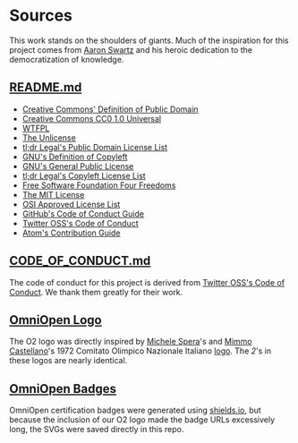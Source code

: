 # Sources
This work stands on the shoulders of giants.
Much of the inspiration for this project comes from [Aaron Swartz](https://archive.org/details/GuerillaOpenAccessManifesto) and his heroic dedication to the democratization of knowledge.

## [README.md](./README.md)
- [Creative Commons' Definition of Public Domain](https://wiki.creativecommons.org/wiki/public_domain)
- [Creative Commons CC0 1.0 Universal](https://creativecommons.org/publicdomain/zero/1.0/)
- [WTFPL](http://www.wtfpl.net/)
- [The Unlicense](https://unlicense.org/)
- [tl;dr Legal's Public Domain License List](https://tldrlegal.com/licenses/tags/Public%20Domain)
- [GNU's Definition of Copyleft](https://www.gnu.org/licenses/copyleft.en.html)
- [GNU's General Public License](https://www.gnu.org/licenses/gpl-3.0.en.html)
- [tl;dr Legal's Copyleft License List](https://tldrlegal.com/licenses/tags/Copyleft) 
- [Free Software Foundation Four Freedoms](https://www.gnu.org/philosophy/free-sw.en.html)
- [The MIT License](https://opensource.org/licenses/MIT)
- [OSI Approved License List](https://opensource.org/licenses/alphabetical)
- [GitHub's Code of Conduct Guide](https://docs.github.com/en/free-pro-team@latest/github/building-a-strong-community/adding-a-code-of-conduct-to-your-project)
- [Twitter OSS's Code of Conduct](https://github.com/twitter/code-of-conduct/blob/master/code-of-conduct.md)
- [Atom's Contribution Guide](https://github.com/atom/atom/blob/master/CONTRIBUTING.md)

## [CODE_OF_CONDUCT.md](./CODE_OF_CONDUCT.md)
The code of conduct for this project is derived from [Twitter OSS's Code of Conduct](https://github.com/twitter/code-of-conduct/blob/master/code-of-conduct.md). We thank them greatly for their work.

## [OmniOpen Logo](./graphics/OmniOpen.min.svg)
The O2 logo was directly inspired by [Michele Spera](http://www.designculture.it/interview/michele-spera.html)'s and [Mimmo Castellano](http://www.museodelmarchioitaliano.com/route4/mimmo-castellano.php)'s 1972 Comitato Olimpico Nazionale Italiano [logo](http://www.logobook.com/logo/c-o-n-i-25/). The *2*'s in these logos are nearly identical. 

## [OmniOpen Badges](./badges)
OmniOpen certification badges were generated using [shields.io](https://shields.io/), but because the inclusion of our O2 logo made the badge URLs excessively long, the SVGs were saved directly in this repo.
